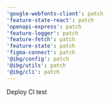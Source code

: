 ```yaml
---
'google-webfonts-client': patch
'feature-state-react': patch
'openapi-express': patch
'feature-logger': patch
'feature-fetch': patch
'feature-state': patch
'figma-connect': patch
'@ibg/config': patch
'@ibg/utils': patch
'@ibg/cli': patch
---
```


Deploy CI test

